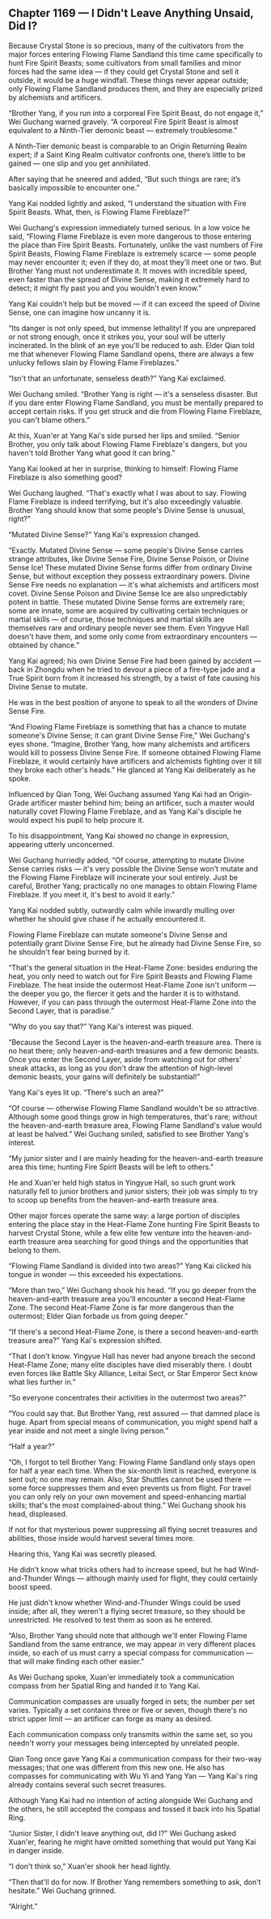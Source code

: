 ## Chapter 1169 — I Didn't Leave Anything Unsaid, Did I?

Because Crystal Stone is so precious, many of the cultivators from the major forces entering Flowing Flame Sandland this time came specifically to hunt Fire Spirit Beasts; some cultivators from small families and minor forces had the same idea — if they could get Crystal Stone and sell it outside, it would be a huge windfall. These things never appear outside; only Flowing Flame Sandland produces them, and they are especially prized by alchemists and artificers.

“Brother Yang, if you run into a corporeal Fire Spirit Beast, do not engage it,” Wei Guchang warned gravely. “A corporeal Fire Spirit Beast is almost equivalent to a Ninth-Tier demonic beast — extremely troublesome.”

A Ninth-Tier demonic beast is comparable to an Origin Returning Realm expert; if a Saint King Realm cultivator confronts one, there’s little to be gained — one slip and you get annihilated.

After saying that he sneered and added, “But such things are rare; it’s basically impossible to encounter one.”

Yang Kai nodded lightly and asked, “I understand the situation with Fire Spirit Beasts. What, then, is Flowing Flame Fireblaze?”

Wei Guchang's expression immediately turned serious. In a low voice he said, “Flowing Flame Fireblaze is even more dangerous to those entering the place than Fire Spirit Beasts. Fortunately, unlike the vast numbers of Fire Spirit Beasts, Flowing Flame Fireblaze is extremely scarce — some people may never encounter it; even if they do, at most they’ll meet one or two. But Brother Yang must not underestimate it. It moves with incredible speed, even faster than the spread of Divine Sense, making it extremely hard to detect; it might fly past you and you wouldn't even know.”

Yang Kai couldn't help but be moved — if it can exceed the speed of Divine Sense, one can imagine how uncanny it is.

“Its danger is not only speed, but immense lethality! If you are unprepared or not strong enough, once it strikes you, your soul will be utterly incinerated. In the blink of an eye you'll be reduced to ash. Elder Qian told me that whenever Flowing Flame Sandland opens, there are always a few unlucky fellows slain by Flowing Flame Fireblazes.”

“Isn't that an unfortunate, senseless death?” Yang Kai exclaimed.

Wei Guchang smiled. “Brother Yang is right — it's a senseless disaster. But if you dare enter Flowing Flame Sandland, you must be mentally prepared to accept certain risks. If you get struck and die from Flowing Flame Fireblaze, you can't blame others.”

At this, Xuan'er at Yang Kai's side pursed her lips and smiled. “Senior Brother, you only talk about Flowing Flame Fireblaze's dangers, but you haven't told Brother Yang what good it can bring.”

Yang Kai looked at her in surprise, thinking to himself: Flowing Flame Fireblaze is also something good?

Wei Guchang laughed. “That's exactly what I was about to say. Flowing Flame Fireblaze is indeed terrifying, but it's also exceedingly valuable. Brother Yang should know that some people's Divine Sense is unusual, right?”

“Mutated Divine Sense?” Yang Kai's expression changed.

“Exactly. Mutated Divine Sense — some people's Divine Sense carries strange attributes, like Divine Sense Fire, Divine Sense Poison, or Divine Sense Ice! These mutated Divine Sense forms differ from ordinary Divine Sense, but without exception they possess extraordinary powers. Divine Sense Fire needs no explanation — it's what alchemists and artificers most covet. Divine Sense Poison and Divine Sense Ice are also unpredictably potent in battle. These mutated Divine Sense forms are extremely rare; some are innate, some are acquired by cultivating certain techniques or martial skills — of course, those techniques and martial skills are themselves rare and ordinary people never see them. Even Yingyue Hall doesn't have them, and some only come from extraordinary encounters — obtained by chance.”

Yang Kai agreed; his own Divine Sense Fire had been gained by accident — back in Zhongdu when he tried to devour a piece of a fire-type jade and a True Spirit born from it increased his strength, by a twist of fate causing his Divine Sense to mutate.

He was in the best position of anyone to speak to all the wonders of Divine Sense Fire.

“And Flowing Flame Fireblaze is something that has a chance to mutate someone's Divine Sense; it can grant Divine Sense Fire,” Wei Guchang's eyes shone. “Imagine, Brother Yang, how many alchemists and artificers would kill to possess Divine Sense Fire. If someone obtained Flowing Flame Fireblaze, it would certainly have artificers and alchemists fighting over it till they broke each other's heads.” He glanced at Yang Kai deliberately as he spoke.

Influenced by Qian Tong, Wei Guchang assumed Yang Kai had an Origin-Grade artificer master behind him; being an artificer, such a master would naturally covet Flowing Flame Fireblaze, and as Yang Kai's disciple he would expect his pupil to help procure it.

To his disappointment, Yang Kai showed no change in expression, appearing utterly unconcerned.

Wei Guchang hurriedly added, “Of course, attempting to mutate Divine Sense carries risks — it's very possible the Divine Sense won't mutate and the Flowing Flame Fireblaze will incinerate your soul entirely. Just be careful, Brother Yang; practically no one manages to obtain Flowing Flame Fireblaze. If you meet it, it's best to avoid it early.”

Yang Kai nodded subtly, outwardly calm while inwardly mulling over whether he should give chase if he actually encountered it.

Flowing Flame Fireblaze can mutate someone's Divine Sense and potentially grant Divine Sense Fire, but he already had Divine Sense Fire, so he shouldn't fear being burned by it.

“That's the general situation in the Heat-Flame Zone: besides enduring the heat, you only need to watch out for Fire Spirit Beasts and Flowing Flame Fireblaze. The heat inside the outermost Heat-Flame Zone isn't uniform — the deeper you go, the fiercer it gets and the harder it is to withstand. However, if you can pass through the outermost Heat-Flame Zone into the Second Layer, that is paradise.”

“Why do you say that?” Yang Kai's interest was piqued.

“Because the Second Layer is the heaven-and-earth treasure area. There is no heat there; only heaven-and-earth treasures and a few demonic beasts. Once you enter the Second Layer, aside from watching out for others' sneak attacks, as long as you don't draw the attention of high-level demonic beasts, your gains will definitely be substantial!”

Yang Kai's eyes lit up. “There's such an area?”

“Of course — otherwise Flowing Flame Sandland wouldn't be so attractive. Although some good things grow in high temperatures, that's rare; without the heaven-and-earth treasure area, Flowing Flame Sandland's value would at least be halved.” Wei Guchang smiled, satisfied to see Brother Yang's interest.

“My junior sister and I are mainly heading for the heaven-and-earth treasure area this time; hunting Fire Spirit Beasts will be left to others.”

He and Xuan'er held high status in Yingyue Hall, so such grunt work naturally fell to junior brothers and junior sisters; their job was simply to try to scoop up benefits from the heaven-and-earth treasure area.

Other major forces operate the same way: a large portion of disciples entering the place stay in the Heat-Flame Zone hunting Fire Spirit Beasts to harvest Crystal Stone, while a few elite few venture into the heaven-and-earth treasure area searching for good things and the opportunities that belong to them.

“Flowing Flame Sandland is divided into two areas?” Yang Kai clicked his tongue in wonder — this exceeded his expectations.

“More than two,” Wei Guchang shook his head. “If you go deeper from the heaven-and-earth treasure area you'll encounter a second Heat-Flame Zone. The second Heat-Flame Zone is far more dangerous than the outermost; Elder Qian forbade us from going deeper.”

“If there's a second Heat-Flame Zone, is there a second heaven-and-earth treasure area?” Yang Kai's expression shifted.

“That I don't know. Yingyue Hall has never had anyone breach the second Heat-Flame Zone; many elite disciples have died miserably there. I doubt even forces like Battle Sky Alliance, Leitai Sect, or Star Emperor Sect know what lies further in.”

“So everyone concentrates their activities in the outermost two areas?”

“You could say that. But Brother Yang, rest assured — that damned place is huge. Apart from special means of communication, you might spend half a year inside and not meet a single living person.”

“Half a year?”

“Oh, I forgot to tell Brother Yang: Flowing Flame Sandland only stays open for half a year each time. When the six-month limit is reached, everyone is sent out; no one may remain. Also, Star Shuttles cannot be used there — some force suppresses them and even prevents us from flight. For travel you can only rely on your own movement and speed-enhancing martial skills; that's the most complained-about thing.” Wei Guchang shook his head, displeased.

If not for that mysterious power suppressing all flying secret treasures and abilities, those inside would harvest several times more.

Hearing this, Yang Kai was secretly pleased.

He didn't know what tricks others had to increase speed, but he had Wind-and-Thunder Wings — although mainly used for flight, they could certainly boost speed.

He just didn't know whether Wind-and-Thunder Wings could be used inside; after all, they weren't a flying secret treasure, so they should be unrestricted. He resolved to test them as soon as he entered.

“Also, Brother Yang should note that although we'll enter Flowing Flame Sandland from the same entrance, we may appear in very different places inside, so each of us must carry a special compass for communication — that will make finding each other easier.”

As Wei Guchang spoke, Xuan'er immediately took a communication compass from her Spatial Ring and handed it to Yang Kai.

Communication compasses are usually forged in sets; the number per set varies. Typically a set contains three or five or seven, though there's no strict upper limit — an artificer can forge as many as desired.

Each communication compass only transmits within the same set, so you needn't worry your messages being intercepted by unrelated people.

Qian Tong once gave Yang Kai a communication compass for their two-way messages; that one was different from this new one. He also has compasses for communicating with Wu Yi and Yang Yan — Yang Kai's ring already contains several such secret treasures.

Although Yang Kai had no intention of acting alongside Wei Guchang and the others, he still accepted the compass and tossed it back into his Spatial Ring.

“Junior Sister, I didn't leave anything out, did I?” Wei Guchang asked Xuan'er, fearing he might have omitted something that would put Yang Kai in danger inside.

“I don't think so,” Xuan'er shook her head lightly.

“Then that'll do for now. If Brother Yang remembers something to ask, don't hesitate.” Wei Guchang grinned.

“Alright.”